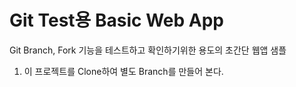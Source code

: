 # Git Test용 Basic Web App 
Git Branch, Fork 기능을 테스트하고 확인하기위한 용도의 초간단 웹앱 샘플

1. 이 프로젝트를 Clone하여 별도 Branch를 만들어 본다.
